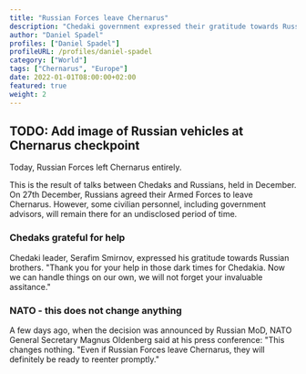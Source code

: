 ```yaml
---
title: "Russian Forces leave Chernarus"
description: "Chedaki government expressed their gratitude towards Russia and their help in tough times"
author: "Daniel Spadel"
profiles: ["Daniel Spadel"]
profileURL: /profiles/daniel-spadel
category: ["World"]
tags: ["Chernarus", "Europe"]
date: 2022-01-01T08:00:00+02:00
featured: true
weight: 2
---
```


## TODO: Add image of Russian vehicles at Chernarus checkpoint

Today, Russian Forces left Chernarus entirely.

This is the result of talks between Chedaks and Russians, held in December. On 27th December, Russians agreed their Armed Forces to leave Chernarus. However, some civilian personnel, including government advisors, will remain there for an undisclosed period of time.

### Chedaks grateful for help

Chedaki leader, Serafim Smirnov, expressed his gratitude towards Russian brothers. "Thank you for your help in those dark times for Chedakia. Now we can handle things on our own, we will not forget your invaluable assitance."

### NATO - this does not change anything

A few days ago, when the decision was announced by Russian MoD, NATO General Secretary Magnus Oldenberg said at his press conference: "This changes nothing. "Even if Russian Forces leave Chernarus, they will definitely be ready to reenter promptly."
